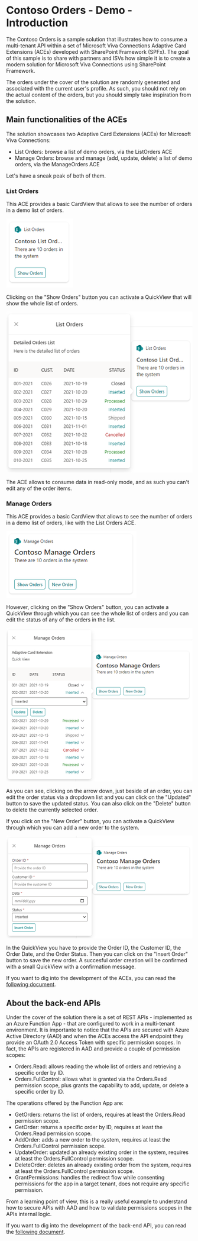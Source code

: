 # Contoso Orders - Demo - Introduction

The Contoso Orders is a sample solution that illustrates how to consume a multi-tenant API within a set of Microsoft Viva Connections Adaptive Card Extensions (ACEs) developed with SharePoint Framework (SPFx). The goal of this sample is to share with partners and ISVs how simple it is to create a modern solution for Microsoft Viva Connections using SharePoint Framework.

The orders under the cover of the solution are randomly generated and associated with the current user's profile. As such, you should not rely on the actual content of the orders, but you should simply take inspiration from the solution.

## Main functionalities of the ACEs
The solution showcases two Adaptive Card Extensions (ACEs) for Microsoft Viva Connections:
- List Orders: browse a list of demo orders, via the ListOrders ACE
- Manage Orders: browse and manage (add, update, delete) a list of demo orders, via the ManageOrders ACE

Let's have a sneak peak of both of them.

### List Orders
This ACE provides a basic CardView that allows to see the number of orders in a demo list of orders.

![List Orders - CardView](../assets/Contoso-List-Orders-CardView.png)

Clicking on the "Show Orders" button you can activate a QuickView that will show the whole list of orders.

![List Orders - CardView](../assets/Contoso-List-Orders-QuickView.png)

The ACE allows to consume data in read-only mode, and as such you can't edit any of the order items.

### Manage Orders
This ACE provides a basic CardView that allows to see the number of orders in a demo list of orders, like with the List Orders ACE.

![Manage Orders - CardView](../assets/Contoso-Manage-Orders-CardView.png)

However, clicking on the "Show Orders" button, you can activate a QuickView through which you can see the whole list of orders and you can edit the status of any of the orders in the list.

![Manage Orders - QuickView with list of orders](../assets/Contoso-Manage-Orders-QuickView-List.png)

As you can see, clicking on the arrow down, just beside of an order, you can edit the order status via a dropdown list and you can click on the "Updated" button to save the updated status. You can also click on the "Delete" button to delete the currently selected order.

If you click on the "New Order" button, you can activate a QuickView through which you can add a new order to the system.

![Manage Orders - QuickView to add a new order](../assets/Contoso-Manage-Orders-QuickView-Add.png)

In the QuickView you have to provide the Order ID, the Customer ID, the Order Date, and the Order Status. Then you can click on the "Insert Order" button to save the new order. A succesful order creation will be confirmed with a small QuickView with a confirmation message.

If you want to dig into the development of the ACEs, you can read the [following document](ACEs-Implementation-Details.md).

## About the back-end APIs
Under the cover of the solution there is a set of REST APIs - implemented as an Azure Function App - that are configured to work in a multi-tenant environment. It is importante to notice that the APIs are secured with Azure Active Directory (AAD) and when the ACEs access the API endpoint they provide an OAuth 2.0 Access Token with specific permission scopes.
In fact, the APIs are registered in AAD and provide a couple of permission scopes:
- Orders.Read: allows reading the whole list of orders and retrieving a specific order by ID.
- Orders.FullControl: allows what is granted via the Orders.Read permission scope, plus grants the capability to add, update, or delete a specific order by ID.

The operations offered by the Function App are:
- GetOrders: returns the list of orders, requires at least the Orders.Read permission scope.
- GetOrder: returns a specific order by ID, requires at least the Orders.Read permission scope.
- AddOrder: adds a new order to the system, requires at least the Orders.FullControl permission scope.
- UpdateOrder: updated an already existing order in the system, requires at least the Orders.FullControl permission scope.
- DeleteOrder: deletes an already existing order from the system, requires at least the Orders.FullControl permission scope.
- GrantPermissions: handles the redirect flow while consenting permissions for the app in a target tenant, does not require any specific permission.

From a learning point of view, this is a really useful example to understand how to secure APIs with AAD and how to validate permissions scopes in the APIs internal logic.

If you want to dig into the development of the back-end API, you can read the [following document](APIs-Implementation-Details.md).

